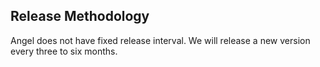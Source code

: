 ## Release Methodology
Angel does not have fixed release interval. We will release a new version every three to six months. 
